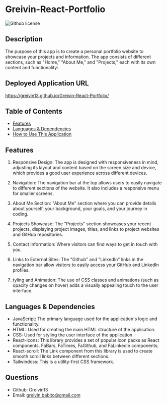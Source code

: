 # Greivin-React-Portfolio

  ![Github license](https://img.shields.io/badge/license--blue.svg)
  ## Description
The purpose of this app is to create a personal portfolio website to showcase your projects and information. The app consists of different sections, such as "Home," "About Me," and "Projects," each with its own content and functionality:.
## Deployed Application URL
https://greivin13.github.io/Greivin-React-Portfolio/
  ## Table of Contents
  * [Features](#features)
  * [Languages & Dependencies](#languagesanddependencies)
  * [How to Use This Application](#HowtoUseThisApplication)

  ## Features

1. Responsive Design: The app  is designed with responsiveness in mind, adjusting its layout and content based on the screen size and device, which provides a good user experience across different devices.

2. Navigation: The navigation bar at the top allows users to easily navigate to different sections of the website. It also includes a responsive menu for smaller screens.

3. About Me Section: "About Me" section where you can provide details about yourself, your background, your goals, and your journey in coding.

4. Projects Showcase: The "Projects" section showcases your recent projects, displaying project images, titles, and links to project websites and GitHub repositories.

5. Contact Information: Where visitors can find ways to get in touch with you.

7. Links to External Sites: The "Github" and "LinkedIn" links in the navigation bar allow visitors to easily access your GitHub and LinkedIn profiles.

8. tyling and Animation: The use of CSS classes and animations (such as opacity changes on hover) adds a visually appealing touch to the user interface.

  ## Languages & Dependencies
- JavaScript: The primary language used for the application's logic and functionality.
- HTML: Used for creating the main HTML structure of the application.
- CSS: Used for styling the user interface of the application.
- React-icons: This library provides a set of popular icon packs as React components. FaBars, FaTimes, FaGithub, and FaLinkedin components.
- React-scroll: The Link component from this library is used to create smooth scroll links between different sections.
- Tailwindcss: This is a utility-first CSS framework.



## Questions 
- Github: Greivin13
- Email: greivin.babito@gmail.com
  
  